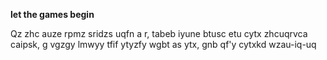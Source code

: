 <b>let the games begin</b>
<br>
<p>Qz zhc auze rpmz sridzs uqfn a r, tabeb iyune btusc etu cytx zhcuqrvca caipsk, g vgzgy lmwyy tfif ytyzfy wgbt as ytx, gnb qf'y cytxkd wzau-iq-uq</p>
